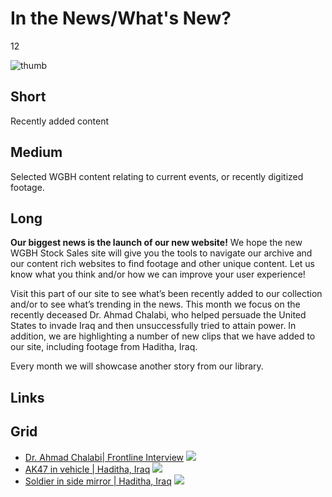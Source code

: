 # In the News/What's New?

12

![thumb](https://s3.amazonaws.com/wgbhstocksales.org/content/collections/in_the_news/News+of+the+World_348x196.png)


## Short

Recently added content

## Medium

Selected WGBH content relating to current events, or recently digitized footage.  

## Long

**Our biggest news is the launch of our new website!**
We hope the new WGBH Stock Sales site will give you the tools to navigate our archive and our 
content rich websites to find footage and other unique content.  Let us know what you think
and/or how we can improve your user experience!

Visit this part of our site to see what’s been recently added to our collection
and/or to see what’s trending in the news.  This month we focus on the 
recently deceased Dr. Ahmad Chalabi, who helped persuade the United States to invade Iraq and then 
unsuccessfully tried to attain power.  In addition, we are highlighting a number of new clips that we
have added to our site, including footage from Haditha, Iraq.




Every month we will showcase another story from our library.  

## Links

## Grid

- [Dr. Ahmad Chalabi| Frontline Interview](/TODO) ![](https://s3.amazonaws.com/wgbhstocksales.org/content/collections/in_the_news/Chalabi_348x196.png)
- [AK47 in vehicle | Haditha, Iraq](http://demo.wgbhstocksales.org/catalog/GET89760292) ![](https://s3.amazonaws.com/wgbhstocksales.org/content/collections/in_the_news/Iraq+gun_348x196.png)
- [Soldier in side mirror | Haditha, Iraq](/TODO) ![](https://s3.amazonaws.com/wgbhstocksales.org/content/collections/in_the_news/Soldier+in+side+mirror+2_348x196.png)
